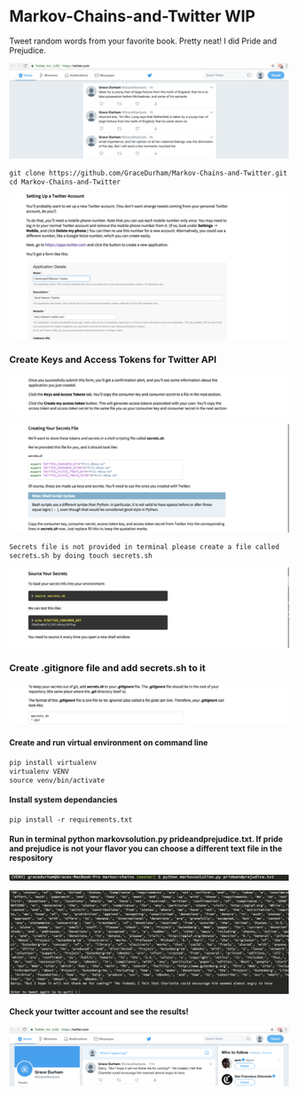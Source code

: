 # Markov-Chains-and-Twitter WIP

Tweet random words from your favorite book.  Pretty neat! I did Pride and Prejudice. 



![alt text](https://github.com/GraceDurham/Markov-Chains-and-Twitter/blob/master/PrideandPrejudicetweet.png)





```
git clone https://github.com/GraceDurham/Markov-Chains-and-Twitter.git
cd Markov-Chains-and-Twitter
```

![alt text](https://github.com/GraceDurham/Markov-Chains-and-Twitter/blob/master/TwittterInstructions.png)

### Create Keys and Access Tokens for Twitter API

![alt text](https://github.com/GraceDurham/Markov-Chains-and-Twitter/blob/master/CreateKeysandAccessTokens.png)

![alt text](https://github.com/GraceDurham/Markov-Chains-and-Twitter/blob/master/CreatingYour%20SecretsFile.png)

```
Secrets file is not provided in terminal please create a file called secrets.sh by doing touch secrets.sh
```


![alt text](https://github.com/GraceDurham/Markov-Chains-and-Twitter/blob/master/sourcesecrets.sh_instructions.png)

### Create .gitignore file and add secrets.sh to it 

![alt text](https://github.com/GraceDurham/Markov-Chains-and-Twitter/blob/master/Create%20.gitignore%20file%20and%20add%20secrets.sh%20to%20it.png)

#### Create and run virtual environment on command line

```
pip install virtualenv
virtualenv VENV
source venv/bin/activate
```

#### Install system dependancies 

```
pip install -r requirements.txt
```
#### Run in terminal python markovsolution.py prideandprejudice.txt. If pride and prejudice is not your flavor you can choose a different text file in the respository

![alt text](https://github.com/GraceDurham/Markov-Chains-and-Twitter/blob/master/instructions_python_file_and_txt.png)

![alt text](https://github.com/GraceDurham/Markov-Chains-and-Twitter/blob/master/random_tweet.png)

#### Check your twitter account and see the results! 

![alt text](https://github.com/GraceDurham/Markov-Chains-and-Twitter/blob/master/screenshot_tweet.png)


